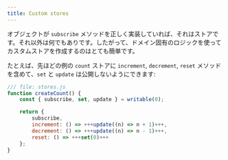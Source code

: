 ```yaml
---
title: Custom stores
---
```


オブジェクトが `subscribe` メソッドを正しく実装していれば、それはストアです。それ以外は何でもありです。したがって、ドメイン固有のロジックを使ってカスタムストアを作成するのはとても簡単です。

たとえば、先ほどの例の `count` ストアに `increment`, `decrement`, `reset` メソッドを含めて、`set` と `update` は公開しないようにできます:

```js
/// file: stores.js
function createCount() {
	const { subscribe, set, update } = writable(0);

	return {
		subscribe,
		increment: () => +++update((n) => n + 1)+++,
		decrement: () => +++update((n) => n - 1)+++,
		reset: () => +++set(0)+++
	};
}
```
